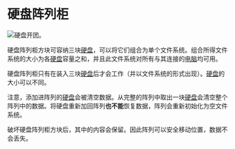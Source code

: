 # 硬盘阵列柜

![硬盘开团。](oredict:oc:raid)

硬盘阵列柜方块可容纳三块[硬盘](../item/hdd1.md)，可以将它们组合为单个文件系统。组合所得文件系统的大小为各[硬盘](../item/hdd1.md)容量之和，并且此文件系统对所有与其连接的[电脑](../general/computer.md)均可用。

硬盘阵列柜只有在装入三块[硬盘](../item/hdd1.md)后才会工作（并以文件系统的形式出现）。[硬盘](../item/hdd1.md)的大小可以不同。

注意，添加进阵列的[硬盘](../item/hdd1.md)会被清空数据。从完整的阵列中取出一块[硬盘](../item/hdd1.md)会清空整个阵列中的数据。将硬盘重新加回阵列**也不能**恢复数据，阵列会重新初始化为空文件系统。

破坏硬盘阵列柜方块后，其中的内容会保留。因此阵列可以安全移动位置，数据不会丢失。
